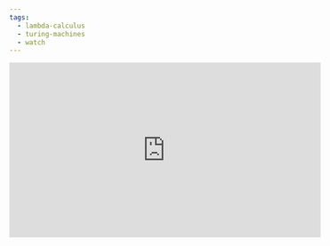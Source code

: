 ```yaml
---
tags:
  - lambda-calculus
  - turing-machines
  - watch
---
```

<iframe width="560" height="315" src="https://www.youtube.com/embed/ruOnPmI_40g?si=R8AdxFYWPd5oLLdq" title="YouTube video player" frameborder="0" allow="accelerometer; autoplay; clipboard-write; encrypted-media; gyroscope; picture-in-picture; web-share" allowfullscreen></iframe>